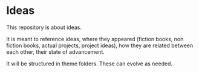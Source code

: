 # Ideas

This repository is about ideas.

It is meant to reference ideas, where they appeared (fiction books, non fiction books, actual projects, project ideas),
how they are related between each other, their state of advancement.

It will be structured in theme folders. These can evolve as needed.
